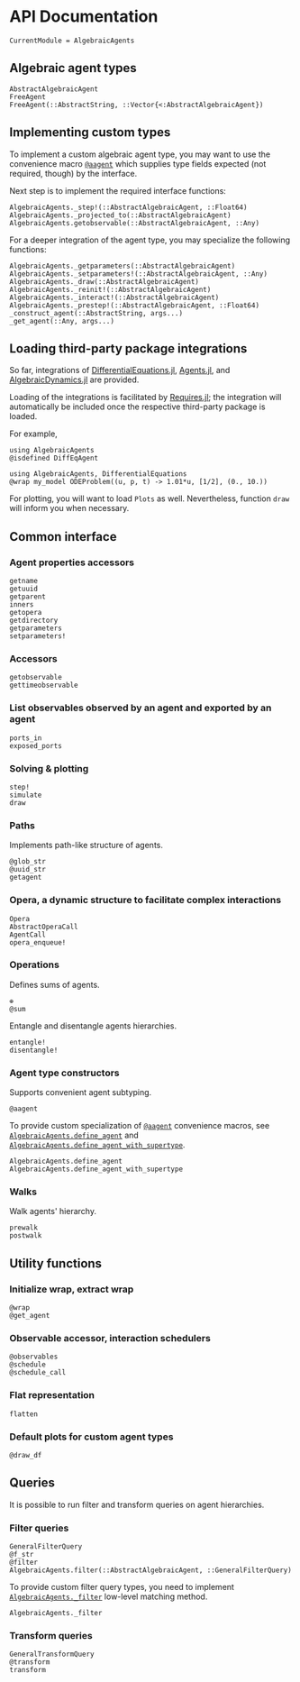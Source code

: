 # API Documentation

```@meta
CurrentModule = AlgebraicAgents
```

## Algebraic agent types

```@docs
AbstractAlgebraicAgent
FreeAgent
FreeAgent(::AbstractString, ::Vector{<:AbstractAlgebraicAgent})
```

## Implementing custom types

To implement a custom algebraic agent type, you may want to use the convenience macro [`@aagent`](@ref) which supplies type fields expected (not required, though) by the interface.

Next step is to implement the required interface functions:

```@docs
AlgebraicAgents._step!(::AbstractAlgebraicAgent, ::Float64)
AlgebraicAgents._projected_to(::AbstractAlgebraicAgent)
AlgebraicAgents.getobservable(::AbstractAlgebraicAgent, ::Any)
```

For a deeper integration of the agent type, you may specialize the following functions:

```@docs
AlgebraicAgents._getparameters(::AbstractAlgebraicAgent)
AlgebraicAgents._setparameters!(::AbstractAlgebraicAgent, ::Any)
AlgebraicAgents._draw(::AbstractAlgebraicAgent)
AlgebraicAgents._reinit!(::AbstractAlgebraicAgent)
AlgebraicAgents._interact!(::AbstractAlgebraicAgent)
AlgebraicAgents._prestep!(::AbstractAlgebraicAgent, ::Float64)
_construct_agent(::AbstractString, args...)
_get_agent(::Any, args...)
```

## Loading third-party package integrations

So far, integrations of [DifferentialEquations.jl](https://github.com/SciML/DifferentialEquations.jl), [Agents.jl](https://github.com/JuliaDynamics/Agents.jl), and [AlgebraicDynamics.jl](https://github.com/AlgebraicJulia/AlgebraicDynamics.jl) are provided.

Loading of the integrations is facilitated by [Requires.jl](https://github.com/JuliaPackaging/Requires.jl); the integration will automatically be included once the respective third-party package is loaded.

For example,

```@example 0
using AlgebraicAgents
@isdefined DiffEqAgent
```

```@example 1
using AlgebraicAgents, DifferentialEquations
@wrap my_model ODEProblem((u, p, t) -> 1.01*u, [1/2], (0., 10.))
```

For plotting, you will want to load `Plots` as well. Nevertheless, function `draw` will inform you when necessary.

## Common interface

### Agent properties accessors

```@docs
getname
getuuid
getparent
inners
getopera
getdirectory
getparameters
setparameters!
```
### Accessors

```@docs
getobservable
gettimeobservable
```

### List observables observed by an agent and exported by an agent
```@docs
ports_in
exposed_ports
```

### Solving & plotting

```@docs
step!
simulate
draw
```

### Paths

Implements path-like structure of agents.

```@docs
@glob_str
@uuid_str
getagent
```

### Opera, a dynamic structure to facilitate complex interactions

```@docs
Opera
AbstractOperaCall
AgentCall
opera_enqueue!
```

### Operations

Defines sums of agents.

```@docs
⊕
@sum
```

Entangle and disentangle agents hierarchies.

```@docs
entangle!
disentangle!
```

### Agent type constructors

Supports convenient agent subtyping.

```@docs
@aagent
```

To provide custom specialization of [`@aagent`](@ref) convenience macros, see [`AlgebraicAgents.define_agent`](@ref) and [`AlgebraicAgents.define_agent_with_supertype`](@ref).

```@docs
AlgebraicAgents.define_agent
AlgebraicAgents.define_agent_with_supertype
```

### Walks

Walk agents' hierarchy.

```@docs
prewalk
postwalk
```

## Utility functions

### Initialize wrap, extract wrap

```@docs
@wrap
@get_agent
```

### Observable accessor, interaction schedulers

```@docs
@observables
@schedule
@schedule_call
```

### Flat representation

```@docs
flatten
```

### Default plots for custom agent types

```@docs
@draw_df
```

## Queries

It is possible to run filter and transform queries on agent hierarchies.

### Filter queries

```@docs
GeneralFilterQuery
@f_str
@filter
AlgebraicAgents.filter(::AbstractAlgebraicAgent, ::GeneralFilterQuery)
```

To provide custom filter query types, you need to implement [`AlgebraicAgents._filter`](@ref) low-level matching method.

```@docs
AlgebraicAgents._filter
```

### Transform queries

```@docs
GeneralTransformQuery
@transform
transform
```